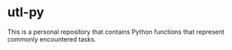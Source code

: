 # utl-py
This is a personal repository that contains Python functions that represent commonly encountered tasks.
